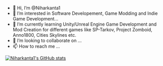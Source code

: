 - 👋 Hi, I’m @Niharkanta1
- 👀 I’m interested in Software Developement, Game Modding and Indie Game Development...
- 🌱 I’m currently learning Unity/Unreal Engine Game Development and Mod Creation for different games like SP-Tarkov, Project Zomboid, Anno1800, Cities Skylines etc.
- 💞️ I’m looking to collaborate on ...
- 📫 How to reach me ...

[![Niharkanta1's GitHub stats](https://github-readme-stats.vercel.app/api?username=Niharkanta1)](https://github.com/Niharkanta1/github-readme-stats)
